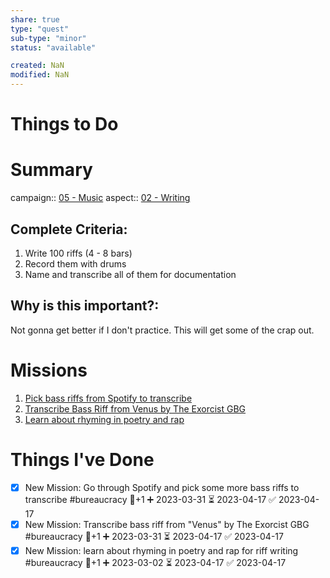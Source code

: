 ```yaml
---
share: true
type: "quest"
sub-type: "minor"
status: "available"

created: NaN 
modified: NaN
---
```

 
 
# Things to Do


# Summary
campaign:: [05 - Music](05%20-%20Music.md)
aspect:: [02 - Writing](02%20-%20Writing.md)

## Complete Criteria:
1. Write 100 riffs (4 - 8 bars)
3. Record them with drums
4. Name and transcribe all of them for documentation

## Why is this important?:
Not gonna get better if I don't practice. This will get some of the crap out.

# Missions
1. [Pick bass riffs from Spotify to transcribe](./Pick%20bass%20riffs%20from%20Spotify%20to%20transcribe.md)
2. [Transcribe Bass Riff from Venus by The Exorcist GBG](./Transcribe%20Bass%20Riff%20from%20Venus%20by%20The%20Exorcist%20GBG.md)
3. [Learn about rhyming in poetry and rap](./Learn%20about%20rhyming%20in%20poetry%20and%20rap.md)

# Things I've Done
- [x] New Mission: Go through Spotify and pick some more bass riffs to transcribe #bureaucracy 🥄+1 ➕ 2023-03-31 ⏳ 2023-04-17 ✅ 2023-04-17
- [x] New Mission: Transcribe bass riff from "Venus" by The Exorcist GBG #bureaucracy 🥄+1 ➕ 2023-03-31 ⏳ 2023-04-17 ✅ 2023-04-17
- [x] New Mission: learn about rhyming in poetry and rap for riff writing #bureaucracy 🥄+1 ➕ 2023-03-02 ⏳ 2023-04-17 ✅ 2023-04-17